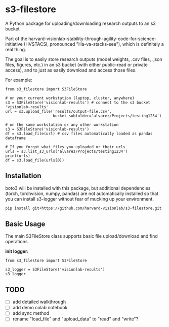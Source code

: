 # s3-filestore
A Python package for uploading/downloading research outputs to an s3 bucket

Part of the harvard-visionlab-stability-through-agility-code-for-science-initiative (HVSTACSI, pronounced "Ha-va-stacks-see"), which is definitely a real thing.

The goal is to easily store research outputs (model weights, .csv files, .json files, figures, etc.) in an s3 bucket (with either public-read or private access), and to just as easily download and access those files.

For example:
```
from s3_filestore import S3FileStore

# on your current workstation (laptop, cluster, anywhere)
s3 = S3FileStore('visionlab-results') # connect to the s3 bucket 'visionlab-results'
url = s3.upload_file('results/output-file.csv',
                     bucket_subfolder='alvarez/Projects/testing1234') 

# on the same workstation or any other workstation
s3 = S3FileStore('visionlab-results')
df = s3.load_file(url) # csv files automatically loaded as pandas dataframe

# If you forgot what files you uploaded or their urls
urls = s3.list_s3_urls('alvarez/Projects/testing1234')
print(urls) 
df = s3.load_file(urls[0])
```

## Installation

boto3 will be installed with this package, but additional dependencies (torch, torchvision, numpy, pandas) are not automatically installed so that you can install s3-logger without fear of mucking up your environment.

```bash
pip install git+https://github.com/harvard-visionlab/s3-filestore.git
```

## Basic Usage

The main S3FileStore class supports basic file upload/download and find operations.

**init logger:**
```
from s3_filestore import S3FileStore

s3_logger = S3FileStore('visionlab-results')
s3_logger
```

## TODO
- [ ] add detailed walkthrough
- [ ] add demo colab notebook
- [ ] add sync method
- [ ] rename "load_file" and "upload_data" to "read" and "write"?
